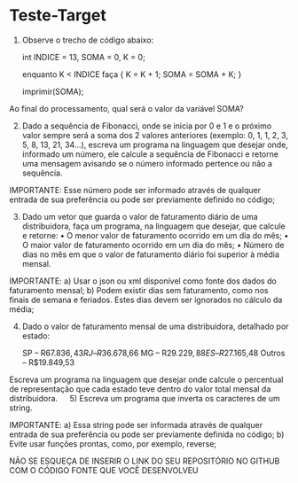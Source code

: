 # Teste-Target
1) Observe o trecho de código abaixo:

	int INDICE = 13, SOMA = 0, K = 0;

	enquanto K < INDICE faça
	{
		K = K + 1;
		SOMA = SOMA + K;
	}

	imprimir(SOMA);

Ao final do processamento, qual será o valor da variável SOMA?


2) Dado a sequência de Fibonacci, onde se inicia por 0 e 1 e o próximo valor sempre será a soma dos 2 valores anteriores (exemplo: 0, 1, 1, 2, 3, 5, 8, 13, 21, 34...), escreva um programa na linguagem que desejar onde, informado um número, ele calcule a sequência de Fibonacci e retorne uma mensagem avisando se o número informado pertence ou não a sequência.

IMPORTANTE: 
	Esse número pode ser informado através de qualquer entrada de sua preferência ou pode ser previamente definido no código;


3) Dado um vetor que guarda o valor de faturamento diário de uma distribuidora, faça um programa, na linguagem que desejar, que calcule e retorne:
	• O menor valor de faturamento ocorrido em um dia do mês;
	• O maior valor de faturamento ocorrido em um dia do mês;
	• Número de dias no mês em que o valor de faturamento diário foi superior à média mensal.

IMPORTANTE:
	a) Usar o json ou xml disponível como fonte dos dados do faturamento mensal;
	b) Podem existir dias sem faturamento, como nos finais de semana e feriados. Estes dias devem ser ignorados no cálculo da média;


4) Dado o valor de faturamento mensal de uma distribuidora, detalhado por estado:

	SP – R$67.836,43
	RJ – R$36.678,66
	MG – R$29.229,88
	ES – R$27.165,48
	Outros – R$19.849,53

Escreva um programa na linguagem que desejar onde calcule o percentual de representação que cada estado teve dentro do valor total mensal da distribuidora.
 
5) Escreva um programa que inverta os caracteres de um string.

IMPORTANTE:
	a) Essa string pode ser informada através de qualquer entrada de sua preferência ou pode ser previamente definida no código;
	b) Evite usar funções prontas, como, por exemplo, reverse;


NÃO SE ESQUEÇA DE INSERIR O LINK DO SEU REPOSITÓRIO NO GITHUB COM O CÓDIGO FONTE QUE VOCÊ DESENVOLVEU 
